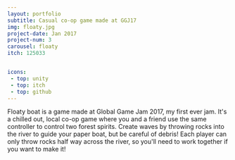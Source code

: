 ```yaml
---
layout: portfolio
subtitle: Casual co-op game made at GGJ17
img: floaty.jpg
project-date: Jan 2017
project-num: 3
carousel: floaty
itch: 125033


icons:
 - top: unity  
 - top: itch
 - top: github
---
```


Floaty boat is a game made at Global Game Jam 2017, my first ever jam. It's a chilled out, local co-op game where you and a friend use the same controller to control two forest spirits. Create waves by throwing rocks into the river to guide your paper boat, but be careful of debris! Each player can only throw rocks half way across the river, so you'll need to work together if you want to make it!
